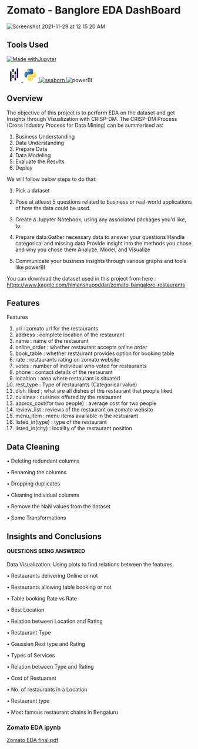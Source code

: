 # Zomato - Banglore EDA DashBoard 

<img width="1028" alt="Screenshot 2021-11-29 at 12 15 20 AM" src="https://user-images.githubusercontent.com/68801841/143781607-76c6e5bd-1721-4323-96af-f3191f9f28bd.png">  

## Tools Used

[![Made withJupyter](https://img.shields.io/badge/Made%20with-Jupyter-orange?style=for-the-badge&logo=Jupyter)](https://jupyter.org/try)
<br>
<p align="left"> <a href="https://pandas.pydata.org/" target="_blank" rel="noreferrer"> <img src="https://raw.githubusercontent.com/devicons/devicon/2ae2a900d2f041da66e950e4d48052658d850630/icons/pandas/pandas-original.svg" alt="pandas" width="40" height="40"/> </a> <a href="https://www.python.org" target="_blank" rel="noreferrer"> <img src="https://raw.githubusercontent.com/devicons/devicon/master/icons/python/python-original.svg" alt="python" width="40" height="40"/> </a> <a href="https://seaborn.pydata.org/" target="_blank" rel="noreferrer"> <img src="https://seaborn.pydata.org/_images/logo-mark-lightbg.svg" alt="seaborn" width="40" height="40"/> </a> 
 <img src="https://raw.githubusercontent.com/marclelijveld/Power-BI-Icons/main/PNG/PowerBI.png" alt="powerBI" width="40" height="40"/> </a> </p></p>



## Overview
The objective of this project is to perform EDA on the dataset and get Insights through Visualization with CRISP-DM.
The CRISP-DM Process (Cross Industry Process for Data Mining) can be summarised as:

1. Business Understanding  
2. Data Understanding  
3. Prepare Data  
4. Data Modeling  
5. Evaluate the Results  
6. Deploy  


We will follow below steps to do that:  
1. Pick a dataset  
2. Pose at atleast 5 questions related to business or real-world applications of how the data could be used.  
3. Create a Jupyter Notebook, using any associated packages you'd like, to:

4. Prepare data:Gather necessary data to answer your questions Handle categorical and missing data Provide insight into the methods you chose and why you chose them Analyze, Model, and Visualize

5. Communicate your business insights through various graphs and tools like powerBI


You can download the dataset used in this project from here : https://www.kaggle.com/himanshupoddar/zomato-bangalore-restaurants


## Features

Features
1. url : zomato url for the restaurants
2. address : complete location of the restaurant
3. name : name of the restaurant
4. online_order : whether restaurant accepts online order
5. book_table : whether restaurant provides option for booking table
6. rate : restaurants rating on zomato website
7. votes : number of individual who voted for restaurants
8. phone : contact details of the restaurant
9. localtion : area where restaurant is situated
10. rest_type : Type of restaurants (Categorical value)
11. dish_liked : what are all dishes of the restaurant that people liked
12. cuisines : cuisines offered by the restaurant
13. approx_cost(for two people) : average cost for two people
14. review_list : reviews of the restaurant on zomato website
15. menu_item : menu items available in the restuarant
16. listed_in(type) : type of the restaurant
17. listed_in(city) : locality of the restaurant position


## Data Cleaning  
• Deleting redundant columns 

• Renaming the columns

• Dropping duplicates 

• Cleaning individual columns

• Remove the NaN values from the dataset 

• Some Transformations

## Insights and Conclusions

#### QUESTIONS BEING ANSWERED

Data Visualization: Using plots to find relations between the features. 

• Restaurants delivering Online or not 

• Restaurants allowing table booking or not

• Table booking Rate vs Rate

• Best Location

• Relation between Location and Rating

• Restaurant Type 

• Gaussian Rest type and Rating 

• Types of Services

• Relation between Type and Rating

• Cost of Restuarant

• No. of restaurants in a Location 

• Restaurant type 

• Most famous restaurant chains in Bengaluru

### Zomato EDA ipynb
[Zomato EDA final.pdf](https://github.com/131rickysohansouri/farmfully/files/7614145/Zomato.EDA.final.pdf)
